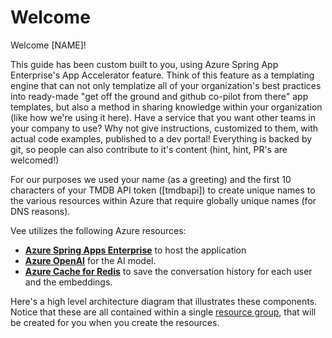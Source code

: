 # Welcome

Welcome [NAME]!

This guide has been custom built to you, using Azure Spring App Enterprise's App Accelerator feature. Think of this feature as a templating engine that can not only templatize all of your organization's best practices into ready-made "get off the ground and github co-pilot from there" app templates, but also a method in sharing knowledge within your organization (like how we're using it here). Have a service that you want other teams in your company to use? Why not give instructions, customized to them, with actual code examples, published to a dev portal! Everything is backed by git, so people can also contribute to it's content (hint, hint, PR's are welcomed!)

For our purposes we used your name (as a greeting) and the first 10 characters of your TMDB API token ([tmdbapi]) to create unique names to the various resources within Azure that require globally unique names (for DNS reasons).

Vee utilizes the following Azure resources:
- [**Azure Spring Apps Enterprise**](https://docs.microsoft.com/azure/spring-apps/) to host the application
- [**Azure OpenAI**](https://docs.microsoft.com/azure/cognitive-services/openai/) for the AI model.
- [**Azure Cache for Redis**](https://learn.microsoft.com/en-us/azure/azure-cache-for-redis/) to save the conversation history for each user and the embeddings.

Here's a high level architecture diagram that illustrates these components. Notice that these are all contained within a single [resource group](https://docs.microsoft.com/azure/azure-resource-manager/management/manage-resource-groups-portal), that will be created for you when you create the resources.



